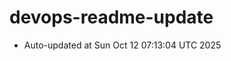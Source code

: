 # devops-readme-update
<!--START_SECTION:activity-->
- Auto-updated at Sun Oct 12 07:13:04 UTC 2025
<!--END_SECTION:activity-->
